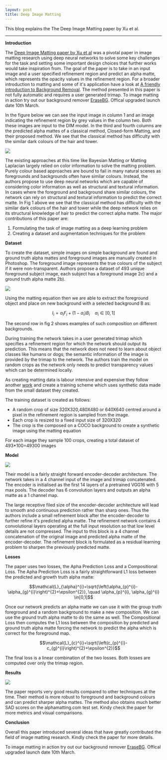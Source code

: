 ```yaml
---
layout: post
title: Deep Image Matting
---
```

This blog explains the The Deep Image Matting paper by Xu et al. 

---

**Introduction**

The [Deep Image Matting paper by Xu et al](https://arxiv.org/abs/1703.03872) was a pivotal paper in image matting research using deep neural networks to  solve some key challenges for the task and setting some important design choices that further works would take inspiration from. The goal of the paper is to take in an input image and a user specified refinement region and predict an alpha matte, which represents the opacity values in the refinement region. For a broader introduction to matting and some of it's application have a look at [A friendly introduction to Background Removal](https://bluesky314.github.io/bgremoval/). The method presented in this paper is not fully automatic and requires a user generated trimap. To image matting in action try out our background remover [EraseBG](https://erase.bg). Offical upgraded launch date 10th March.


In the figure below we can see the input image in column 1 and an image indicating the refinement region by grey values in the column two. Both these images are input to the DIM model. In the third and fourth columns are the predicted alpha mattes of a classical method, Closed-form Matting, and their proposed method. We see that the classical method has difficulty with the similar dark colours of the hair and tower. 

<img src="https://github.com/bluesky314/bluesky314.github.io/blob/master/images/DIM/DIMIntro.jpg?raw=true" >

The existing approaches at this time like Bayesian Matting or Matting Laplacian largely relied on color information to solve the matting problem. Purely colour based approaches are bound to fail in many natural scenes as foregrounds and backgrounds often have similar colours. Instead, the authors propose to use deep neural networks which are capable of considering color information as well as structural and textural information. In cases where the foreground and background share similar colours, the network can rely on structural and textural information to predict the correct matte. In Fig 1 above we see that the classical method has difficulty with the similar dark colours of the hair and tower while the deep network relies on its structural knowledge of hair to predict the correct alpha matte. The major contributions of this paper are:
1. Formulating the task of image matting as a deep learning problem
2. Creating a dataset and augmentation techniques for the problem


**Dataset**

To create the dataset, simple images on simple background are found and ground truth alpha mattes and foreground images are manually created in Photoshop. The foreground image represents the true colours of the subject if it were non-transparent. Authors propose a dataset of 493 unique foreground subject image, each subject has a foreground image 2c) and a ground truth alpha matte 2b).

<img src="https://github.com/bluesky314/bluesky314.github.io/blob/master/images/DIM/DIMData.jpg?raw=true" >

Using the matting equation then we are able to extract the foreground object and place on new background with a selected background B as:

$$I_{i}=\alpha_{i} F_{i}+\left(1-\alpha_{i}\right) B_{i} \quad \alpha_{i} \in[0,1]$$

The second row in fig 2 shows examples of such composition on different backgrounds. 

During training the network takes in a user generated trimap which specifies a refinement region for which the network should output its prediction. This means that the network does not need to learn about object classes like humans or dogs; the semantic information of the image is provided by the trimap to the network. The authors train the model on random crops as the network only needs to predict transparency values which can be determined locally. 

As creating matting data is labour intensive and expensive they follow another [work](https://link.springer.com/chapter/10.1007/978-3-642-33783-3_44) and create a training scheme which uses synthetic data made from the small dataset they created.

The training dataset is created as follows:
* A random crop of size 320X320,480X480 or 640X640 centred around a pixel in the refinement region is sampled from the image.
* Each crop is resized to a fixed input size of 320X320
* The crop is the composed on a COCO background to create a synthetic image using the matting equation

For each image they sample 100 crops, creating a total dataset of 493*100=49300 images

**Model**

<img src="https://github.com/bluesky314/bluesky314.github.io/blob/master/images/DIM/DIMModel.jpg?raw=true" >


Their model is a fairly straight forward encoder-decoder architecture. The network takes in a 4 channel input of the image and trimap concatenated. The encoder is initialised as the first 14 layers of a pretrained VGG16 with 5 max pools. The decoder has 6 convolution layers and outputs an alpha matte as a 1 channel map.

The large receptive filed size of the encoder-decoder architecture will lead to smooth and continuous prediction rather than sharp ones. Thus the authors include a small refinement block after the encoder-decoder to further refine it's predicted alpha matte. The refinement network contains 4 convolutional layers operating at the full input resolution so that low level details are not compressed. The input to this block is a 4 channel concatenation of the original image and predicted alpha matte of the encoder-decoder. The refinement block is formulated as a residual learning problem to sharpen the previously predicted matte.


**Losses**

The paper uses two losses, the Apha Prediction Loss and a Compositional Loss. 
The Apha Prediction Loss is a fairly straightforward L1 loss between the predicted and growth truth alpha matte:

$$\mathcal{L}_{\alpha}^{i}=\sqrt{\left(\alpha_{p}^{i}-\alpha_{g}^{i}\right)^{2}+\epsilon^{2}}, \quad \alpha_{p}^{i}, \alpha_{g}^{i} \in[0,1]$$

Once our network predicts an alpha matte we can use it with the group truth foreground and a random background to make a new composition. We can use the ground truth alpha matte to do the same as well. The  Compositional Loss then computes the L1 loss between the composition by predicted and ground truth alpha matte forcing the network to predict the alpha which is correct for the foreground map.

$$\mathcal{L}_{c}^{i}=\sqrt{\left(c_{p}^{i}-c_{g}^{i}\right)^{2}+\epsilon^{2}}$$

The final loss is a linear combination of the two losses. Both losses are computed over only the trimap region.

**Results**

<img src="https://github.com/bluesky314/bluesky314.github.io/blob/master/images/DIM/DIMResults.jpg?raw=true" >


The paper reports very good results compared to other techniques at the time. Their method is more robust to foreground and background colours and can predict sharper alpha mattes. The method also obtains much better SAD scores on the alphamatting.com test set. Kindy check the paper for more metrics and visual comparisons.


**Conclusion**

Overall this paper introduced several ideas that have greatly contributed the field of image matting research. Kindly check the paper for more details. 

To image matting in action try out our background remover [EraseBG](https://erase.bg). Offical upgraded launch date 10th March.


